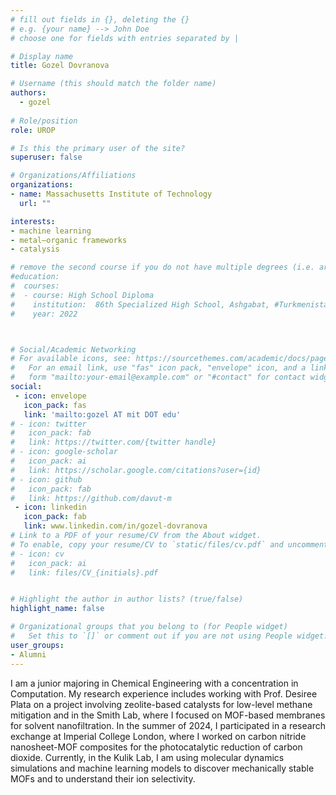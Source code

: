 ```yaml
---
# fill out fields in {}, deleting the {}
# e.g. {your name} --> John Doe
# choose one for fields with entries separated by |

# Display name
title: Gozel Dovranova

# Username (this should match the folder name)
authors:
  - gozel
  
# Role/position
role: UROP

# Is this the primary user of the site?
superuser: false

# Organizations/Affiliations
organizations:
- name: Massachusetts Institute of Technology
  url: ""

interests:
- machine learning
- metal–organic frameworks
- catalysis

# remove the second course if you do not have multiple degrees (i.e. are not a postdoc/do not have a Master's)
#education:
#  courses:
#  - course: High School Diploma
#    institution:  86th Specialized High School, Ashgabat, #Turkmenistan
#    year: 2022



# Social/Academic Networking
# For available icons, see: https://sourcethemes.com/academic/docs/page-builder/#icons
#   For an email link, use "fas" icon pack, "envelope" icon, and a link in the
#   form "mailto:your-email@example.com" or "#contact" for contact widget.
social:
 - icon: envelope
   icon_pack: fas
   link: 'mailto:gozel AT mit DOT edu'
# - icon: twitter
#   icon_pack: fab
#   link: https://twitter.com/{twitter handle}
# - icon: google-scholar
#   icon_pack: ai
#   link: https://scholar.google.com/citations?user={id}
# - icon: github
#   icon_pack: fab
#   link: https://github.com/davut-m
 - icon: linkedin
   icon_pack: fab
   link: www.linkedin.com/in/gozel-dovranova
# Link to a PDF of your resume/CV from the About widget.
# To enable, copy your resume/CV to `static/files/cv.pdf` and uncomment the lines below.
# - icon: cv
#   icon_pack: ai
#   link: files/CV_{initials}.pdf


# Highlight the author in author lists? (true/false)
highlight_name: false

# Organizational groups that you belong to (for People widget)
#   Set this to `[]` or comment out if you are not using People widget.
user_groups:
- Alumni
---
```


I am a junior majoring in Chemical Engineering with a concentration in Computation. My research experience includes working with Prof. Desiree Plata on a project involving zeolite-based catalysts for low-level methane mitigation and in the Smith Lab, where I focused on MOF-based membranes for solvent nanofiltration. In the summer of 2024, I participated in a research exchange at Imperial College London, where I worked on carbon nitride nanosheet-MOF composites for the photocatalytic reduction of carbon dioxide. Currently, in the Kulik Lab, I am using molecular dynamics simulations and machine learning models to discover mechanically stable MOFs and to understand their ion selectivity.
